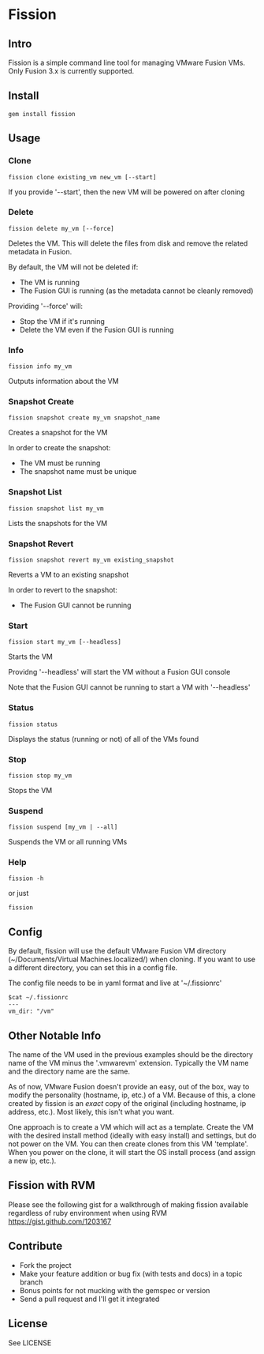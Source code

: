 # Fission

## Intro
Fission is a simple command line tool for managing VMware Fusion VMs.  Only Fusion 3.x is currently supported.


## Install
    gem install fission


## Usage
### Clone
    fission clone existing_vm new_vm [--start]

If you provide '--start', then the new VM will be powered on after cloning


### Delete
    fission delete my_vm [--force]

Deletes the VM.  This will delete the files from disk and remove the related metadata in Fusion.

By default, the VM will not be deleted if:

* The VM is running
* The Fusion GUI is running (as the metadata cannot be cleanly removed)

Providing '--force' will:

* Stop the VM if it's running
* Delete the VM even if the Fusion GUI is running


### Info
    fission info my_vm

Outputs information about the VM


### Snapshot Create
    fission snapshot create my_vm snapshot_name

Creates a snapshot for the VM

In order to create the snapshot:

* The VM must be running
* The snapshot name must be unique


### Snapshot List
    fission snapshot list my_vm

Lists the snapshots for the VM


### Snapshot Revert
    fission snapshot revert my_vm existing_snapshot

Reverts a VM to an existing snapshot

In order to revert to the snapshot:

* The Fusion GUI cannot be running


### Start
    fission start my_vm [--headless]

Starts the VM

Providng '--headless' will start the VM without a Fusion GUI console

Note that the Fusion GUI cannot be running to start a VM with '--headless'


### Status
    fission status

Displays the status (running or not) of all of the VMs found


### Stop
    fission stop my_vm

Stops the VM


### Suspend
    fission suspend [my_vm | --all]

Suspends the VM or all running VMs


### Help
    fission -h

or just

    fission


## Config
By default, fission will use the default VMware Fusion VM directory
(~/Documents/Virtual Machines.localized/) when cloning.  If you want to use a
different directory, you can set this in a config file.

The config file needs to be in yaml format and live at '~/.fissionrc'

    $cat ~/.fissionrc
    ---
    vm_dir: "/vm"


## Other Notable Info
The name of the VM used in the previous examples should be the directory name 
of the VM minus the '.vmwarevm' extension.  Typically the VM name and the 
directory name are the same.

As of now, VMware Fusion doesn't provide an easy, out of
the box, way to modify the personality (hostname, ip, etc.) of a VM.  Because of
this, a clone created by fission is an _exact_ copy of the original (including
hostname, ip address, etc.).  Most likely, this isn't what you want.

One approach is to create a VM which will act as a template.  Create the VM with
the desired install method (ideally with easy install) and settings, but do not
power on the VM.  You can then create clones from this VM 'template'.  When you 
power on the clone, it will start the OS install process (and assign a new ip, etc.).

## Fission with RVM
Please see the following gist for a walkthrough of making fission available 
regardless of ruby environment when using RVM https://gist.github.com/1203167

## Contribute
* Fork the project
* Make your feature addition or bug fix (with tests and docs) in a topic branch
* Bonus points for not mucking with the gemspec or version
* Send a pull request and I'll get it integrated


## License
See LICENSE
